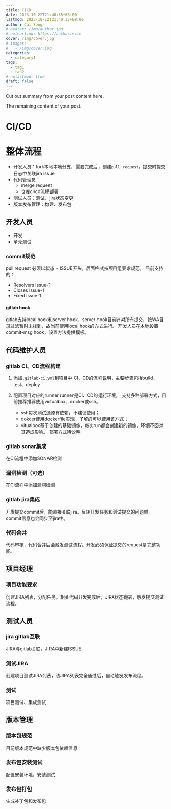 ```yaml
---
title: CICD
date: 2023-10-22T21:40:35+08:00
lastmod: 2023-10-22T21:40:35+08:00
author: Cai Song
# avatar: /img/author.jpg
# authorlink: https://author.site
cover: /img/cover.jpg
# images:
#   - /img/cover.jpg
categories:
  - category1
tags:
  - tag1
  - tag2
# nolastmod: true
draft: false
---
```


Cut out summary from your post content here.

<!--more-->

The remaining content of your post.
# CI/CD

# 整体流程
* 开发人员：fork本地本地分支，需要完成后，创建`pull request`。提交时提交日志中关联jira issue
* 代码管理员：
    * merge request
    * 仓库ci/cd流程部署
* 测试人员：测试，jira状态变更
* 版本发布管理：构建、发布包

## 开发人员
* 开发
* 单元测试
### commit规范
pull request 必须以状态 + ISSUE开头，后面格式按项目组要求规范。
目前支持的：
* Resolvers Issue-1
* Closes Issue-1
* Fixed Issue-1

#### gitlab hook
gitlab支持local hook和server hook，server hook目前针对所有提交，按WA目录过滤暂时未找到，故当前使用local hook的方式进行。
开发人员在本地设置 commit-msg hook，设置方法提供模板。

## 代码维护人员
### gitlab CI、CD流程构建
1. 添加`.gitlab-ci.yml`到项目中
    CI、CD的流程说明，主要步骤包括build、test、deploy
    
2. 配置项目对应的runner
    runner是CI、CD的运行环境， 支持多种部署方式，目前推荐推荐使用virtualbox、docker或ssh。
    * ssh每次测试还原有依赖，不建议使用；
    * dokcer使用dockerfile实现，了解的可以使用该方式；
    * vitualbox基于创建的基础镜像，每次run都会创建新的镜像，环境不回对其造成影响。
    部署方式待说明

### gitlab sonar集成
在CI流程中添加SONAR检测

### 漏洞检测（可选）
在CI流程中添加漏洞检测

### gitlab jira集成
开发提交commit后，能直接关联jira。反转开发任务和测试提交的问题单。commit信息也会同步至jira中。

### 代码合并
代码审核，代码合并后会触发测试流程。开发必须保证提交的request是完整功能。

## 项目经理

### 项目功能要求
创建JIRA列表，分配任务。相关代码开发完成后，JIRA状态翻转，触发提交测试流程。

## 测试人员
### jira gitlab互联
JIRA与gitlab关联，JIRA中新建ISSUE

### 测试JIRA
创建项目测试JIRA列表，该JIRA列表完全通过后，自动触发发布流程。

### 测试
项目测试、集成测试

## 版本管理
### 版本包规范
目前版本规范中缺少版本包依赖信息

### 发布包安装测试
配置安装环境，安装测试

### 发布包打包
生成补丁包和发布包

